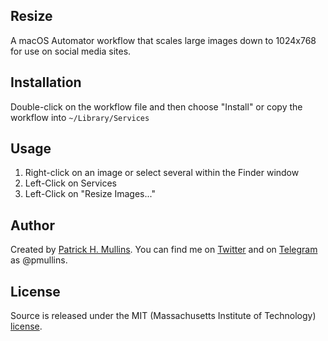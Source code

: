 ## Resize
A macOS Automator workflow that scales large images down to 1024x768 for use on social media sites.

## Installation
Double-click on the workflow file and then choose "Install" or copy the workflow into `~/Library/Services`

## Usage
1. Right-click on an image or select several within the Finder window
2. Left-Click on Services
3. Left-Click on "Resize Images..."

## Author
Created by [Patrick H. Mullins](http://www.pmullins.net). You can find me on [Twitter](https://twitter.com/phmullins) and on [Telegram](https://telegram.org/) as @pmullins.

## License
Source is released under the MIT (Massachusetts Institute of Technology) [license](../license.md).